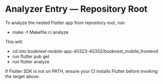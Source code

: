 # Analyzer Entry — Repository Root

To analyze the nested Flutter app from repository root, run:
- make -f Makefile.ci analyze

This will:
- cd into booknest-mobile-app-40323-40332/booknest_mobile_frontend
- run flutter pub get
- run flutter analyze

If Flutter SDK is not on PATH, ensure your CI installs Flutter before invoking the target above.

